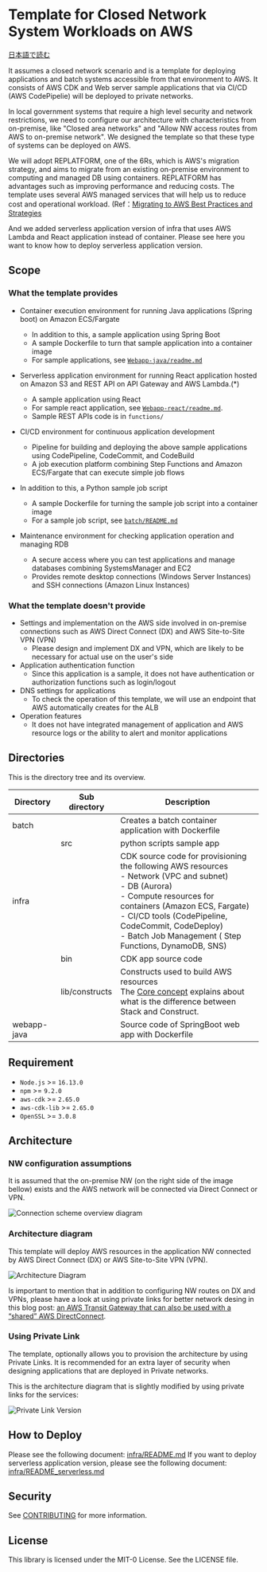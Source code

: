 # Template for Closed Network System Workloads on AWS

[日本語で読む](./README_ja.md)

It assumes a closed network scenario and is a template for deploying applications and batch systems accessible from that environment to AWS.
It consists of AWS CDK and Web server sample applications that via CI/CD (AWS CodePipelie) will be deployed to private networks.

In local government systems that require a high level security and network restrictions, we need to configure our architecture with characteristics from on-premise, like "Closed area networks" and "Allow NW access routes from AWS to on-premise network". We designed the template so that these type of systems can be deployed on AWS.

We will adopt REPLATFORM, one of the 6Rs, which is AWS's migration strategy, and aims to migrate from an existing on-premise environment to computing and managed DB using containers. REPLATFORM has advantages such as improving performance and reducing costs. The template uses several AWS managed services that will help us to reduce cost and operational workload.
(Ref：[Migrating to AWS Best Practices and Strategies](https://pages.awscloud.com/rs/112-TZM-766/images/Migrating-to-AWS_Best-Practices-and-Strategies_eBook.pdf)

And we added serverless application version of infra that uses AWS Lambda and React application instead of container.
Please see here you want to know how to deploy serverless application version.

## Scope

### What the template provides

- Container execution environment for running Java applications (Spring boot) on Amazon ECS/Fargate

  - In addition to this, a sample application using Spring Boot
  - A sample Dockerfile to turn that sample application into a container image
  - For sample applications, see [`Webapp-java/readme.md`](./webapp-java/README.md)

- Serverless application environment for running React application hosted on Amazon S3 and REST API on API Gateway and AWS Lambda.(\*)

  - A sample application using React
  - For sample react application, see [`Webapp-react/readme.md`](./webapp-react/README.md).
  - Sample REST APIs code is in `functions/`

- CI/CD environment for continuous application development

  - Pipeline for building and deploying the above sample applications using CodePipeline, CodeCommit, and CodeBuild
  - A job execution platform combining Step Functions and Amazon ECS/Fargate that can execute simple job flows

- In addition to this, a Python sample job script

  - A sample Dockerfile for turning the sample job script into a container image
  - For a sample job script, see [`batch/README.md`](./batch/README.md)

- Maintenance environment for checking application operation and managing RDB
  - A secure access where you can test applications and manage databases combining SystemsManager and EC2
  - Provides remote desktop connections (Windows Server Instances) and SSH connections (Amazon Linux Instances)

### What the template doesn't provide

- Settings and implementation on the AWS side involved in on-premise connections such as AWS Direct Connect (DX) and AWS Site-to-Site VPN (VPN)
  - Please design and implement DX and VPN, which are likely to be necessary for actual use on the user's side
- Application authentication function
  - Since this application is a sample, it does not have authentication or authorization functions such as login/logout
- DNS settings for applications
  - To check the operation of this template, we will use an endpoint that AWS automatically creates for the ALB
- Operation features
  - It does not have integrated management of application and AWS resource logs or the ability to alert and monitor applications

## Directories

This is the directory tree and its overview.

| Directory   | Sub directory  | Description                                                                                                                                                                                                                                                                                     |
| ----------- | -------------- | ----------------------------------------------------------------------------------------------------------------------------------------------------------------------------------------------------------------------------------------------------------------------------------------------- |
| batch       |                | Creates a batch container application with Dockerfile                                                                                                                                                                                                                                           |
|             | src            | python scripts sample app                                                                                                                                                                                                                                                                       |
| infra       |                | CDK source code for provisioning the following AWS resources <br>- Network (VPC and subnet) <br>- DB (Aurora) <br>- Compute resources for containers (Amazon ECS, Fargate) <br>- CI/CD tools (CodePipeline, CodeCommit, CodeDeploy) <br>- Batch Job Management ( Step Functions, DynamoDB, SNS) |
|             | bin            | CDK app source code                                                                                                                                                                                                                                                                             |
|             | lib/constructs | Constructs used to build AWS resources <br> The [Core concept](https://docs.aws.amazon.com/ja_jp/cdk/v2/guide/core_concepts.html) explains about what is the difference between Stack and Construct.                                                                                            |
| webapp-java |                | Source code of SpringBoot web app with Dockerfile                                                                                                                                                                                                                                               |

## Requirement

- `Node.js` >= `16.13.0`
- `npm` >= `9.2.0`
- `aws-cdk` >= `2.65.0`
- `aws-cdk-lib` >= `2.65.0`
- `OpenSSL` >= `3.0.8`

## Architecture

### NW configuration assumptions

It is assumed that the on-premise NW (on the right side of the image bellow) exists and the AWS network will be connected via Direct Connect or VPN.

![Connection scheme overview diagram](./docs/images/prerequirsite_en.png)

### Architecture diagram

This template will deploy AWS resources in the application NW connected by AWS Direct Connect (DX) or AWS Site-to-Site VPN (VPN).

![Architecture Diagram](./docs/images/template_architecture_en.png)

Is important to mention that in addition to configuring NW routes on DX and VPNs, please have a look at using private links for better network desing in this blog post: [an AWS Transit Gateway that can also be used with a “shared” AWS DirectConnect](https://aws.amazon.com/jp/blogs/news/aws-transit-gateway-with-shared-directconnect/).

### Using Private Link

The template, optionally allows you to provision the architecture by using Private Links. It is recommended for an extra layer of security when designing applications that are deployed in Private networks.

This is the architecture diagram that is slightly modified by using private links for the services:

![Private Link Version](./docs/images/template_architecture_privatelink_en.png)

## How to Deploy

Please see the following document: [infra/README.md](./infra/README.md)
If you want to deploy serverless application version, please see the following document: [infra/README_serverless.md](./infra/README_serverless.md)

## Security

See [CONTRIBUTING](CONTRIBUTING.md#Security-issue-notifications) for more information.

## License

This library is licensed under the MIT-0 License. See the LICENSE file.
